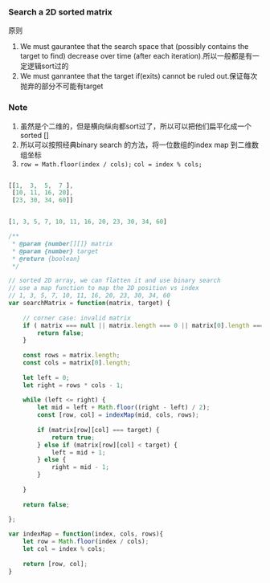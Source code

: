 ### Search a 2D sorted matrix 
原则
1. We must gaurantee that the search space that (possibly contains the target to find) decrease over time (after each iteration).所以一般都是有一定逻辑sort过的
2. We must ganrantee that the target if(exits) cannot be ruled out.保证每次抛弃的部分不可能有target


### Note 
1. 虽然是个二维的，但是横向纵向都sort过了，所以可以把他们扁平化成一个sorted []
2. 所以可以按照经典binary search 的方法，将一位数组的index map 到二维数组坐标
3. `row = Math.floor(index / cols);`  `col = index % cols;`

```js

[[1,  3,  5,  7 ],
 [10, 11, 16, 20],
 [23, 30, 34, 60]]


[1, 3, 5, 7, 10, 11, 16, 20, 23, 30, 34, 60]

```

```js
/**
 * @param {number[][]} matrix
 * @param {number} target
 * @return {boolean}
 */

// sorted 2D array, we can flatten it and use binary search
// use a map function to map the 2D position vs index
// 1, 3, 5, 7, 10, 11, 16, 20, 23, 30, 34, 60
var searchMatrix = function(matrix, target) {
    
    // corner case: invalid matrix
    if ( matrix === null || matrix.length === 0 || matrix[0].length === 0 ) {
        return false;
    }
    
    const rows = matrix.length;
    const cols = matrix[0].length;
    
    let left = 0;
    let right = rows * cols - 1;
    
    while (left <= right) {
        let mid = left + Math.floor((right - left) / 2);
        const [row, col] = indexMap(mid, cols, rows);
        
        if (matrix[row][col] === target) {
            return true;
        } else if (matrix[row][col] < target) {
            left = mid + 1;
        } else {
            right = mid - 1;
        }
        
    }
    
    return false;
    
};

var indexMap = function(index, cols, rows){
    let row = Math.floor(index / cols);
    let col = index % cols;
    
    return [row, col];
}
```

